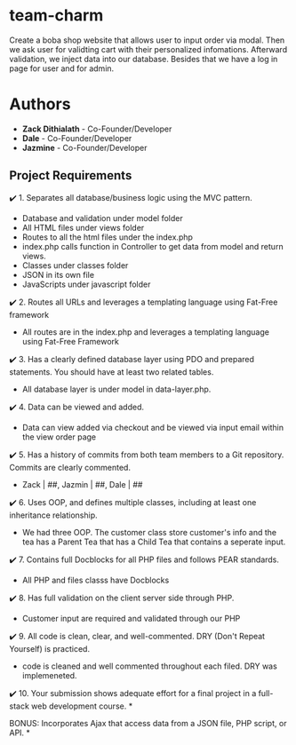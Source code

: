# team-charm
Create a boba shop website that allows user to input order via modal. Then we ask user for validting cart with their personalized infomations. Afterward validation, we 
inject data into our database. Besides that we have a log in page for user and for admin. 

# Authors

- **Zack Dithialath** - Co-Founder/Developer
- **Dale** - Co-Founder/Developer
- **Jazmine** - Co-Founder/Developer


## Project Requirements
:heavy_check_mark: 1. Separates all database/business logic using the MVC pattern.
  * Database and validation under model folder
  * All HTML files under views folder
  * Routes to all the html files under the index.php
  * index.php calls function in Controller to get data from model and return views.
  * Classes under classes folder
  * JSON in its own file
  * JavaScripts under javascript folder

:heavy_check_mark: 2. Routes all URLs and leverages a templating language using Fat-Free framework
  * All routes are in the index.php and leverages a templating language using Fat-Free Framework 

:heavy_check_mark: 3. Has a clearly defined database layer using PDO and prepared statements. You should have at least two related tables.
  * All database layer is under model in data-layer.php.
 
:heavy_check_mark: 4. Data can be viewed and added.
  * Data can view added via checkout and be viewed via input email within the view order page

:heavy_check_mark: 5. Has a history of commits from both team members to a Git repository. Commits are clearly commented. 
 * Zack | ##, Jazmin | ##, Dale | ##

:heavy_check_mark: 6. Uses OOP, and defines multiple classes, including at least one inheritance relationship.
  * We had three OOP. The customer class store customer's info and the tea has a Parent Tea that has a Child Tea that contains a seperate input. 

:heavy_check_mark: 7. Contains full Docblocks for all PHP files and follows PEAR standards. 
  * All PHP and files classs have Docblocks 

:heavy_check_mark: 8. Has full validation on the client server side through PHP.
  * Customer input are required and validated through our PHP

:heavy_check_mark: 9. All code is clean, clear, and well-commented. DRY (Don't Repeat Yourself) is practiced.
  * code is cleaned and well commented throughout each filed. DRY was implemeneted. 

:heavy_check_mark: 10. Your submission shows adequate effort for a final project in a full-stack web development course.
  * 

 BONUS: Incorporates Ajax that access data from a JSON file, PHP script, or API.
  *
